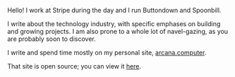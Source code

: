 Hello! I work at Stripe during the day and I run Buttondown and Spoonbill.

I write about the technology industry, with specific emphases on building and growing projects. 
I am also prone to a whole lot of navel-gazing, as you are probably soon to discover.

I write and spend time mostly on my personal site, [arcana.computer](https://arcana.computer/).

That site is open source; you can view it [here](https://github.com/jmduke/arcana.computer).
